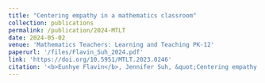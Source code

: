 ```yaml
---
title: "Centering empathy in a mathematics classroom"
collection: publications
permalink: /publication/2024-MTLT
date: 2024-05-02
venue: 'Mathematics Teachers: Learning and Teaching PK-12'
paperurl: '/files/Flavin_Suh_2024.pdf'
link: 'https://doi.org/10.5951/MTLT.2023.0246'
citation: '<b>Eunhye Flavin</b>, Jennifer Suh, &quot;Centering empathy in a mathematics classroom,&quot; in <i>Mathematics Teachers: Learning and Teaching PK-12</i>, vol. 117, no. 5, pp. 361-370, 2024.'
---
```

